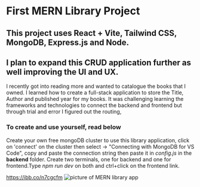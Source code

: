 # First MERN Library Project
## This project uses React + Vite, Tailwind CSS, MongoDB, Express.js and Node. 
## I plan to expand this CRUD application further as well improving the UI and UX.
I recently got into reading more and wanted to catalogue the books that I owned. 
I learned how to create a full-stack application to store the Title, Author and published year for my books.
It was challenging learning the frameworks and technologies to connect the backend and frontend but through trial and error I figured 
out the routing, 
### To create and use yourself, read below 
Create your own free mongoDB cluster to use this library application, click on 'connect' on the cluster then select -> 
"Connecting with MongoDB for VS Code", copy and paste the connection string then paste it in _config.js_ in the **backend** folder.
Create two terminals, one for backend and one for frontend.Type _npm run dev_ on both and ctrl+click on the frontend link.


https://ibb.co/n7cgcfm
![picture of MERN library app](https://ibb.co/n7cgcfm)
